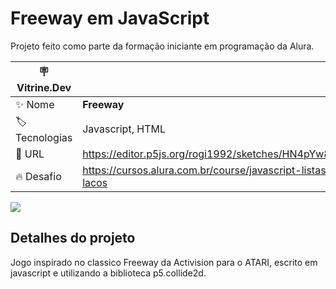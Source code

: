 # Freeway em JavaScript

Projeto feito como parte da formação iniciante em programação da Alura.

| :placard: Vitrine.Dev |     |
| -------------  | --- |
| :sparkles: Nome        | **Freeway**
| :label: Tecnologias | Javascript, HTML
| :rocket: URL         | https://editor.p5js.org/rogi1992/sketches/HN4pYw80A
| :fire: Desafio     | https://cursos.alura.com.br/course/javascript-listas-lacos

<!-- Inserir imagem com a #vitrinedev ao final do link -->
![](https://i.snipboard.io/YxNvrg.jpg#vitrinedev)

## Detalhes do projeto

Jogo inspirado no classico Freeway da Activision para o ATARI, escrito em javascript e utilizando a biblioteca p5.collide2d.
